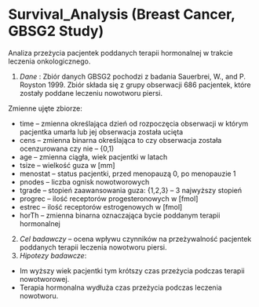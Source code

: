 # Survival_Analysis (Breast Cancer, GBSG2 Study)
Analiza przeżycia pacjentek poddanych terapii hormonalnej w trakcie leczenia onkologicznego.

1. *Dane* :
Zbiór danych GBSG2 pochodzi z badania Sauerbrei, W., and P. Royston 1999. Zbiór składa się z grupy obserwacji 686 pacjentek, które zostały poddane leczeniu nowotworu piersi.

Zmienne ujęte zbiorze:
* time – zmienna określająca dzień od rozpoczęcia obserwacji w którym pacjentka umarła lub
jej obserwacja została ucięta
* cens – zmienna binarna określająca to czy obserwacja została ocenzurowana czy nie – {0,1)
* age – zmienna ciągła, wiek pacjentki w latach
* tsize – wielkość guza w [mm]
* menostat – status pacjentki, przed menopauzą 0, po menopauzie 1
* pnodes – liczba ognisk nowotworowych
* tgrade – stopień zaawansowania guza: {1,2,3} – 3 najwyższy stopień
* progrec – ilość receptorów progesteronowych w [fmol]
* estrec – ilość receptorów estrogenowych w [fmol]
* horTh – zmienna binarna oznaczająca bycie poddanym terapii hormonalnej

2. *Cel badawczy* – ocena wpływu czynników na przeżywalność pacjentek poddanych terapii leczenia nowotworu piersi.
3. *Hipotezy badawcze*:
* Im wyższy wiek pacjentki tym krótszy czas przeżycia podczas terapii nowotworowej.
* Terapia hormonalna wydłuża czas przeżycia podczas leczenia nowotworu.
